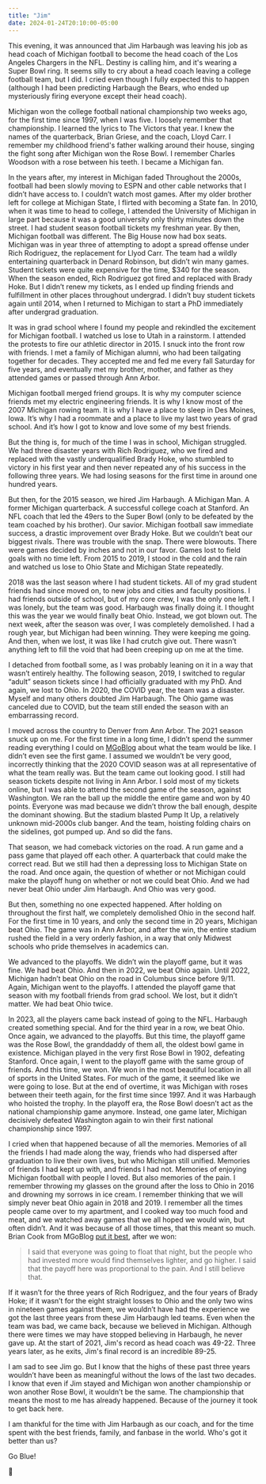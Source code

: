 ```yaml
---
title: "Jim"
date: 2024-01-24T20:10:00-05:00
---
```


This evening, it was announced that Jim Harbaugh was leaving his job as head
coach of Michigan football to become the head coach of the Los Angeles Chargers
in the NFL. Destiny is calling him, and it's wearing a Super Bowl ring. It seems
silly to cry about a head coach leaving a college football team, but I did. I
cried even though I fully expected this to happen (although I had been
predicting Harbaugh the Bears, who ended up mysteriously firing everyone except
their head coach).

Michigan won the college football national championship two weeks ago, for the
first time since 1997, when I was five. I loosely remember that championship. I
learned the lyrics to The Victors that year. I knew the names of the
quarterback, Brian Griese, and the coach, Lloyd Carr. I remember my childhood
friend's father walking around their house, singing the fight song after
Michigan won the Rose Bowl. I remember Charles Woodson with a rose between his
teeth. I became a Michigan fan.

In the years after, my interest in Michigan faded Throughout the 2000s, football
had been slowly moving to ESPN and other cable networks that I didn’t have
access to. I couldn’t watch most games. After my older brother left for college
at Michigan State, I flirted with becoming a State fan.  In 2010, when it was
time to head to college, I attended the University of Michigan in large part
because it was a good university only thirty minutes down the street. I had
student season football tickets my freshman year. By then, Michigan football was
different. The Big House now had box seats. Michigan was in year three of
attempting to adopt a spread offense under Rich Rodriguez, the replacement for
Llyod Carr. The team had a wildly entertaining quarterback in Denard Robinson,
but didn’t win many games.  Student tickets were quite expensive for the time,
$340 for the season.  When the season ended, Rich Rodriguez got fired and
replaced with Brady Hoke.  But I didn’t renew my tickets, as I ended up finding
friends and fulfillment in other places throughout undergrad. I didn’t buy
student tickets again until 2014, when I returned to Michigan to start a PhD
immediately after undergrad graduation.

It was in grad school where I found my people and rekindled the excitement for
Michigan football. I watched us lose to Utah in a rainstorm. I attended the
protests to fire our athletic director in 2015. I snuck into the front row with
friends. I met a family of Michigan alumni, who had been tailgating together for
decades. They accepted me and fed me every fall Saturday for five years, and
eventually met my brother, mother, and father as they attended games or passed
through Ann Arbor.

Michigan football merged friend groups. It is why my computer science friends
met my electric engineering friends. It is why I know most of the 2007 Michigan
rowing team. It is why I have a place to sleep in Des Moines, Iowa. It’s why I
had a roommate and a place to live my last two years of grad school. And it’s
how I got to know and love some of my best friends.

But the thing is, for much of the time I was in school, Michigan struggled. We
had three disaster years with Rich Rodriguez, who we fired and replaced with the
vastly underqualified Brady Hoke, who stumbled to victory in his first year and
then never repeated any of his success in the following three years. We had
losing seasons for the first time in around one hundred years.

But then, for the 2015 season, we hired Jim Harbaugh. A Michigan Man. A former
Michigan quarterback. A successful college coach at Stanford. An NFL coach that
led the 49ers to the Super Bowl (only to be defeated by the team coached by his
brother). Our savior. Michigan football saw immediate success, a drastic
improvement over Brady Hoke. But we couldn’t beat our biggest rivals. There was
trouble with the snap. There were blowouts. There were games decided by inches
and not in our favor. Games lost to field goals with no time left. From 2015 to
2019, I stood in the cold and the rain and watched us lose to Ohio State and
Michigan State repeatedly.

2018 was the last season where I had student tickets. All of my grad student
friends had since moved on, to new jobs and cities and faculty positions. I had
friends outside of school, but of my core crew, I was the only one left. I was
lonely, but the team was good. Harbaugh was finally doing it. I thought this was
the year we would finally beat Ohio. Instead, we got blown out. The next week,
after the season was over, I was completely demolished. I had a rough year, but
Michigan had been winning. They were keeping me going. And then, when we lost,
it was like I had crutch give out. There wasn’t anything left to fill the void
that had been creeping up on me at the time.

I detached from football some, as I was probably leaning on it in a way that
wasn’t entirely healthy. The following season, 2019, I switched to regular
“adult” season tickets since I had officially graduated with my PhD. And again,
we lost to Ohio. In 2020, the COVID year, the team was a disaster. Myself and
many others doubted Jim Harbaugh. The Ohio game was canceled due to COVID, but
the team still ended the season with an embarrassing record.

I moved across the country to Denver from Ann Arbor. The 2021 season snuck up on
me. For the first time in a long time, I didn’t spend the summer reading
everything I could on [MGoBlog][mgoblog] about what the team would be like. I
didn’t even see the first game. I assumed we wouldn’t be very good, incorrectly
thinking that the 2020 COVID season was at all representative of what the team
really was. But the team came out looking good. I still had season tickets
despite not living in Ann Arbor. I sold most of my tickets online, but I was
able to attend the second game of the season, against Washington. We ran the
ball up the middle the entire game and won by 40 points. Everyone was mad
because we didn’t throw the ball enough, despite the dominant showing. But the
stadium blasted Pump It Up, a relatively unknown mid-2000s club banger. And the
team, hoisting folding chairs on the sidelines, got pumped up. And so did the
fans.

That season, we had comeback victories on the road. A run game and a pass game
that played off each other. A quarterback that could make the correct read. But
we still had then a depressing loss to Michigan State on the road. And once
again, the question of whether or not Michigan could make the playoff hung on
whether or not we could beat Ohio. And we had never beat Ohio under Jim
Harbaugh. And Ohio was very good.

But then, something no one expected happened. After holding on throughout the
first half, we completely demolished Ohio in the second half. For the first time
in 10 years, and only the second time in 20 years, Michigan beat Ohio.  The game
was in Ann Arbor, and after the win, the entire stadium rushed the field in a
very orderly fashion, in a way that only Midwest schools who pride themselves in
academics can.

We advanced to the playoffs. We didn’t win the playoff game, but it was fine. We
had beat Ohio.  And then in 2022, we beat Ohio again. Until 2022, Michigan
hadn’t beat Ohio on the road in Columbus since before 9/11. Again, Michigan went
to the playoffs. I attended the playoff game that season with my football
friends from grad school.  We lost, but it didn’t matter. We had beat Ohio
twice.

In 2023, all the players came back instead of going to the NFL. Harbaugh created
something special. And for the third year in a row, we beat Ohio. Once again, we
advanced to the playoffs. But this time, the playoff game was the Rose Bowl, the
granddaddy of them all, the oldest bowl game in existence. Michigan played in
the very first Rose Bowl in 1902, defeating Stanford. Once again, I went to the
playoff game with the same group of friends. And this time, we won. We won in
the most beautiful location in all of sports in the United States. For much of
the game, it seemed like we were going to lose. But at the end of overtime, it
was Michigan with roses between their teeth again, for the first time since
1997. And it was Harbaugh who hoisted the trophy. In the playoff era, the Rose
Bowl doesn’t act as the national championship game anymore. Instead, one game
later, Michigan decisively defeated Washington again to win their first national
championship since 1997.

I cried when that happened because of all the memories. Memories of all the
friends I had made along the way, friends who had dispersed after graduation to
live their own lives, but who Michigan still unified. Memories of friends I had
kept up with, and friends I had not. Memories of enjoying Michigan football with
people I loved. But also memories of the pain. I remember throwing my glasses on
the ground after the loss to Ohio in 2016 and drowning my sorrows in ice cream.
I remember thinking that we will simply never beat Ohio again in 2018 and 2019.
I remember all the times people came over to my apartment, and I cooked way too
much food and meat, and we watched away games that we all hoped we would win,
but often didn’t. And it was because of all those times, that this meant so
much. Brian Cook from MGoBlog [put it best][edge], after we won:

> I said that everyone was going to float that night, but the people who had
invested more would find themselves lighter, and go higher. I said that the
payoff here was proportional to the pain. And I still believe that.

If it wasn’t for the three years of Rich Rodriguez, and the four years of Brady
Hoke; if it wasn’t for the eight straight losses to Ohio and the only two wins
in nineteen games against them, we wouldn’t have had the experience we got the
last three years from these Jim Harbaugh led teams. Even when the team was bad,
we came back, because we believed in Michigan.  Although there were times we may
have stopped believing in Harbaugh, he never gave up. At the start of 2021,
Jim's record as head coach was 49-22. Three years later, as he exits, Jim's
final record is an incredible 89-25.

I am sad to see Jim go. But I know that the highs of these past three years
wouldn’t have been as meaningful without the lows of the last two decades. I
know that even if Jim stayed and Michigan won another championship or won
another Rose Bowl, it wouldn’t be the same. The championship that means the most
to me has already happened. Because of the journey it took to get back here.

I am thankful for the time with Jim Harbaugh as our coach, and for the time
spent with the best friends, family, and fanbase in the world. Who's got it
better than us?

Go Blue!

🫡

[edge]: https://mgoblog.com/content/edge-space-0
[mgoblog]: https://mgoblog.com
